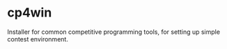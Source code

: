 # cp4win
Installer for common competitive programming tools, for setting up simple contest environment.
